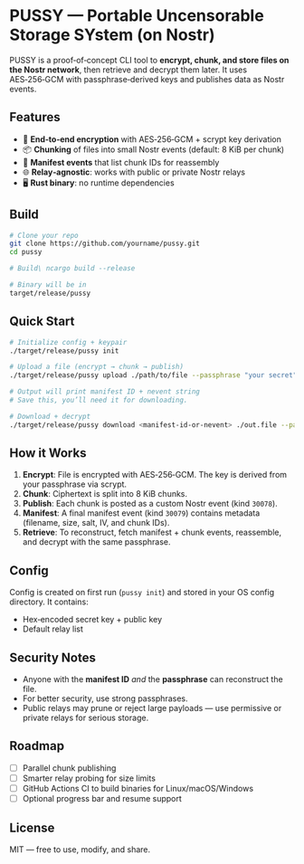 # PUSSY — Portable Uncensorable Storage SYstem (on Nostr)

PUSSY is a proof‑of‑concept CLI tool to **encrypt, chunk, and store files on the Nostr network**, then retrieve and decrypt them later. It uses AES‑256‑GCM with passphrase‑derived keys and publishes data as Nostr events.

## Features

* 🔐 **End‑to‑end encryption** with AES‑256‑GCM + scrypt key derivation
* 📦 **Chunking** of files into small Nostr events (default: 8 KiB per chunk)
* 📝 **Manifest events** that list chunk IDs for reassembly
* 🌐 **Relay‑agnostic**: works with public or private Nostr relays
* 🖥️ **Rust binary**: no runtime dependencies

## Build

```bash
# Clone your repo
git clone https://github.com/yourname/pussy.git
cd pussy

# Build\ ncargo build --release

# Binary will be in
target/release/pussy
```

## Quick Start

```bash
# Initialize config + keypair
./target/release/pussy init

# Upload a file (encrypt → chunk → publish)
./target/release/pussy upload ./path/to/file --passphrase "your secret"

# Output will print manifest ID + nevent string
# Save this, you’ll need it for downloading.

# Download + decrypt
./target/release/pussy download <manifest-id-or-nevent> ./out.file --passphrase "your secret"
```

## How it Works

1. **Encrypt**: File is encrypted with AES‑256‑GCM. The key is derived from your passphrase via scrypt.
2. **Chunk**: Ciphertext is split into 8 KiB chunks.
3. **Publish**: Each chunk is posted as a custom Nostr event (kind `30078`).
4. **Manifest**: A final manifest event (kind `30079`) contains metadata (filename, size, salt, IV, and chunk IDs).
5. **Retrieve**: To reconstruct, fetch manifest + chunk events, reassemble, and decrypt with the same passphrase.

## Config

Config is created on first run (`pussy init`) and stored in your OS config directory. It contains:

* Hex‑encoded secret key + public key
* Default relay list

## Security Notes

* Anyone with the **manifest ID** *and* the **passphrase** can reconstruct the file.
* For better security, use strong passphrases.
* Public relays may prune or reject large payloads — use permissive or private relays for serious storage.

## Roadmap

* [ ] Parallel chunk publishing
* [ ] Smarter relay probing for size limits
* [ ] GitHub Actions CI to build binaries for Linux/macOS/Windows
* [ ] Optional progress bar and resume support

## License

MIT — free to use, modify, and share.










